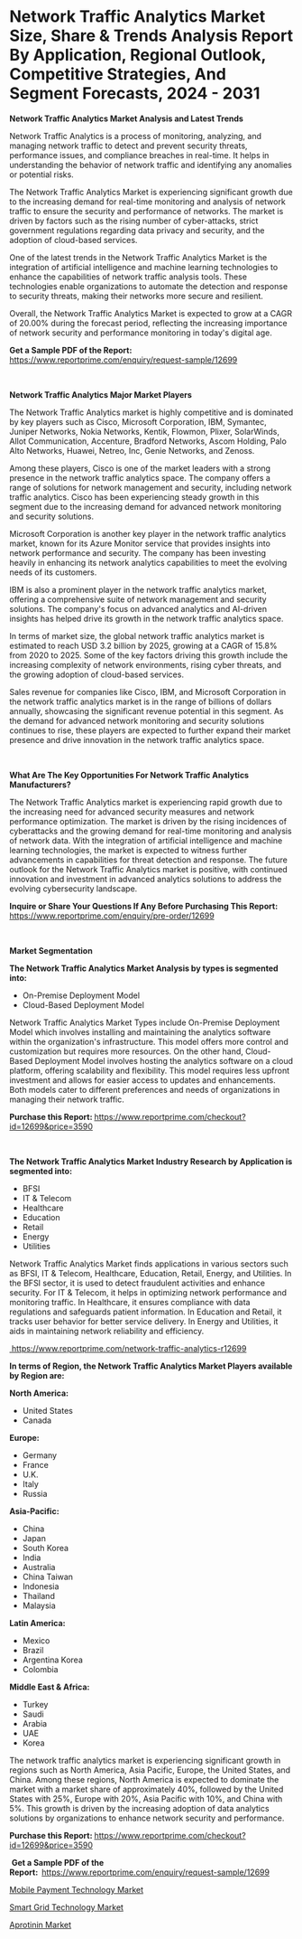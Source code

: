<p><h1>Network Traffic Analytics Market Size, Share & Trends Analysis Report By Application, Regional Outlook, Competitive Strategies, And Segment Forecasts, 2024 - 2031</h1></p><p><strong>Network Traffic Analytics Market Analysis and Latest Trends</strong></p>
<p><p>Network Traffic Analytics is a process of monitoring, analyzing, and managing network traffic to detect and prevent security threats, performance issues, and compliance breaches in real-time. It helps in understanding the behavior of network traffic and identifying any anomalies or potential risks.</p><p>The Network Traffic Analytics Market is experiencing significant growth due to the increasing demand for real-time monitoring and analysis of network traffic to ensure the security and performance of networks. The market is driven by factors such as the rising number of cyber-attacks, strict government regulations regarding data privacy and security, and the adoption of cloud-based services.</p><p>One of the latest trends in the Network Traffic Analytics Market is the integration of artificial intelligence and machine learning technologies to enhance the capabilities of network traffic analysis tools. These technologies enable organizations to automate the detection and response to security threats, making their networks more secure and resilient.</p><p>Overall, the Network Traffic Analytics Market is expected to grow at a CAGR of 20.00% during the forecast period, reflecting the increasing importance of network security and performance monitoring in today's digital age.</p></p>
<p><strong>Get a Sample PDF of the Report:&nbsp;</strong> <a href="https://www.reportprime.com/enquiry/request-sample/12699">https://www.reportprime.com/enquiry/request-sample/12699</a></p>
<p>&nbsp;</p>
<p><strong>Network Traffic Analytics Major Market Players</strong></p>
<p><p>The Network Traffic Analytics market is highly competitive and is dominated by key players such as Cisco, Microsoft Corporation, IBM, Symantec, Juniper Networks, Nokia Networks, Kentik, Flowmon, Plixer, SolarWinds, Allot Communication, Accenture, Bradford Networks, Ascom Holding, Palo Alto Networks, Huawei, Netreo, Inc, Genie Networks, and Zenoss.</p><p>Among these players, Cisco is one of the market leaders with a strong presence in the network traffic analytics space. The company offers a range of solutions for network management and security, including network traffic analytics. Cisco has been experiencing steady growth in this segment due to the increasing demand for advanced network monitoring and security solutions.</p><p>Microsoft Corporation is another key player in the network traffic analytics market, known for its Azure Monitor service that provides insights into network performance and security. The company has been investing heavily in enhancing its network analytics capabilities to meet the evolving needs of its customers.</p><p>IBM is also a prominent player in the network traffic analytics market, offering a comprehensive suite of network management and security solutions. The company's focus on advanced analytics and AI-driven insights has helped drive its growth in the network traffic analytics space.</p><p>In terms of market size, the global network traffic analytics market is estimated to reach USD 3.2 billion by 2025, growing at a CAGR of 15.8% from 2020 to 2025. Some of the key factors driving this growth include the increasing complexity of network environments, rising cyber threats, and the growing adoption of cloud-based services.</p><p>Sales revenue for companies like Cisco, IBM, and Microsoft Corporation in the network traffic analytics market is in the range of billions of dollars annually, showcasing the significant revenue potential in this segment. As the demand for advanced network monitoring and security solutions continues to rise, these players are expected to further expand their market presence and drive innovation in the network traffic analytics space.</p></p>
<p>&nbsp;</p>
<p><strong>What Are The Key Opportunities For Network Traffic Analytics Manufacturers?</strong></p>
<p><p>The Network Traffic Analytics market is experiencing rapid growth due to the increasing need for advanced security measures and network performance optimization. The market is driven by the rising incidences of cyberattacks and the growing demand for real-time monitoring and analysis of network data. With the integration of artificial intelligence and machine learning technologies, the market is expected to witness further advancements in capabilities for threat detection and response. The future outlook for the Network Traffic Analytics market is positive, with continued innovation and investment in advanced analytics solutions to address the evolving cybersecurity landscape.</p></p>
<p><strong>Inquire or Share Your Questions If Any Before Purchasing This Report:</strong> <a href="https://www.reportprime.com/enquiry/pre-order/12699">https://www.reportprime.com/enquiry/pre-order/12699</a></p>
<p>&nbsp;</p>
<p><strong>Market Segmentation</strong></p>
<p><strong>The Network Traffic Analytics Market Analysis by types is segmented into:</strong></p>
<p><ul><li>On-Premise Deployment Model</li><li>Cloud-Based Deployment Model</li></ul></p>
<p><p>Network Traffic Analytics Market Types include On-Premise Deployment Model which involves installing and maintaining the analytics software within the organization's infrastructure. This model offers more control and customization but requires more resources. On the other hand, Cloud-Based Deployment Model involves hosting the analytics software on a cloud platform, offering scalability and flexibility. This model requires less upfront investment and allows for easier access to updates and enhancements. Both models cater to different preferences and needs of organizations in managing their network traffic.</p></p>
<p><strong>Purchase this Report:&nbsp;</strong><a href="https://www.reportprime.com/checkout?id=12699&price=3590">https://www.reportprime.com/checkout?id=12699&price=3590</a></p>
<p>&nbsp;</p>
<p><strong>The Network Traffic Analytics Market Industry Research by Application is segmented into:</strong></p>
<p><ul><li>BFSI</li><li>IT & Telecom</li><li>Healthcare</li><li>Education</li><li>Retail</li><li>Energy</li><li>Utilities</li></ul></p>
<p><p>Network Traffic Analytics Market finds applications in various sectors such as BFSI, IT & Telecom, Healthcare, Education, Retail, Energy, and Utilities. In the BFSI sector, it is used to detect fraudulent activities and enhance security. For IT & Telecom, it helps in optimizing network performance and monitoring traffic. In Healthcare, it ensures compliance with data regulations and safeguards patient information. In Education and Retail, it tracks user behavior for better service delivery. In Energy and Utilities, it aids in maintaining network reliability and efficiency.</p></p>
<p><a href="https://www.reportprime.com/network-traffic-analytics-r12699">&nbsp;https://www.reportprime.com/network-traffic-analytics-r12699</a></p>
<p><strong>In terms of Region, the Network Traffic Analytics Market Players available by Region are:</strong></p>
<p>
    <p> <strong> North America: </strong>
        <ul>
            <li>United States</li>
            <li>Canada</li>
        </ul>
        </p> 
    <p> <strong> Europe: </strong>
        <ul>
            <li>Germany</li>
            <li>France</li>
            <li>U.K.</li>
            <li>Italy</li>
            <li>Russia</li>
        </ul>
        </p> 
    <p> <strong> Asia-Pacific: </strong>
        <ul>
            <li>China</li>
            <li>Japan</li>
            <li>South Korea</li>
            <li>India</li>
            <li>Australia</li>
            <li>China Taiwan</li>
            <li>Indonesia</li>
            <li>Thailand</li>
            <li>Malaysia</li>
        </ul>
        </p> 
    <p> <strong> Latin America: </strong>
        <ul>
            <li>Mexico</li>
            <li>Brazil</li>
            <li>Argentina Korea</li>
            <li>Colombia</li>
        </ul>
        </p> 
    <p> <strong> Middle East & Africa: </strong>
        <ul>
            <li>Turkey</li>
            <li>Saudi</li>
            <li>Arabia</li>
            <li>UAE</li>
            <li>Korea</li>
        </ul>
    </p>
    </p>
<p><p>The network traffic analytics market is experiencing significant growth in regions such as North America, Asia Pacific, Europe, the United States, and China. Among these regions, North America is expected to dominate the market with a market share of approximately 40%, followed by the United States with 25%, Europe with 20%, Asia Pacific with 10%, and China with 5%. This growth is driven by the increasing adoption of data analytics solutions by organizations to enhance network security and performance.</p></p>
<p><strong>Purchase this Report: </strong><a href="https://www.reportprime.com/checkout?id=12699&price=3590">https://www.reportprime.com/checkout?id=12699&price=3590</a></p>
<p>&nbsp;<strong>Get a Sample PDF of the Report:&nbsp;&nbsp;</strong><a href="https://www.reportprime.com/enquiry/request-sample/12699">https://www.reportprime.com/enquiry/request-sample/12699</a></p>
<p><strong></strong></p>
<p><p><a href="https://github.com/isharif044/Market-Research-Report-List-1/blob/main/mobile-payment-technology-market.md">Mobile Payment Technology Market</a></p><p><a href="https://github.com/fauzi1101fauzi/Market-Research-Report-List-1/blob/main/smart-grid-technology-market.md">Smart Grid Technology Market</a></p><p><a href="https://view.publitas.com/reportprime-1/navigating-the-global-aprotinin-market-landscape-trends-forecasts-and-impact-analysis-2024-2031-covered-in-105-pages/">Aprotinin Market</a></p></p>